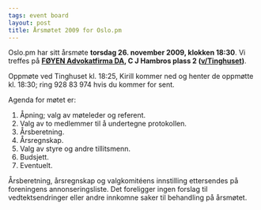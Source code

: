 ```yaml
---
tags: event board
layout: post
title: Årsmøtet 2009 for Oslo.pm
---
```

<p>Oslo.pm har sitt årsmøte <strong>torsdag 26. november 2009, klokken 18:30</strong>. Vi treffes på <strong><a href="http://www.foyen.no/" title="Link firmasider">FØYEN Advokatfirma DA</a>, C J Hambros plass 2 (<a href="http://www.gulesider.no/kart/#id%3Dc_Z0HB23O3%26lon%3D597354.977088%26lat%3D6643333.560761%26zoom%3D15%26layers%3DB0000%26tab%3Dyellow" title="Link til karttjeneste">v/Tinghuset</a>)</strong>.</p>
<p>Oppmøte ved Tinghuset kl. 18:25, Kirill kommer ned og henter de oppmøtte kl. 18:30; ring 928 83 974 hvis du kommer for sent.</p>
<p> Agenda for møtet er: </p>
<ol>
  <li> Åpning; valg av møteleder og referent.</li>
  <li> Valg av to medlemmer til å undertegne protokollen.</li>
  <li> Årsberetning.</li>
  <li> Årsregnskap.</li>
  <li> Valg av styre og andre tillitsmenn.</li>
  <li> Budsjett.</li>
  <!-- li> Vedtektsendringer.</li -->
  <li> Eventuelt.</li>
</ol>
<p>Årsberetning, årsregnskap og valgkomitéens innstilling ettersendes på foreningens annonseringsliste. Det foreligger ingen forslag til vedtektsendringer eller andre innkomne saker til behandling på årsmøtet.</p>

